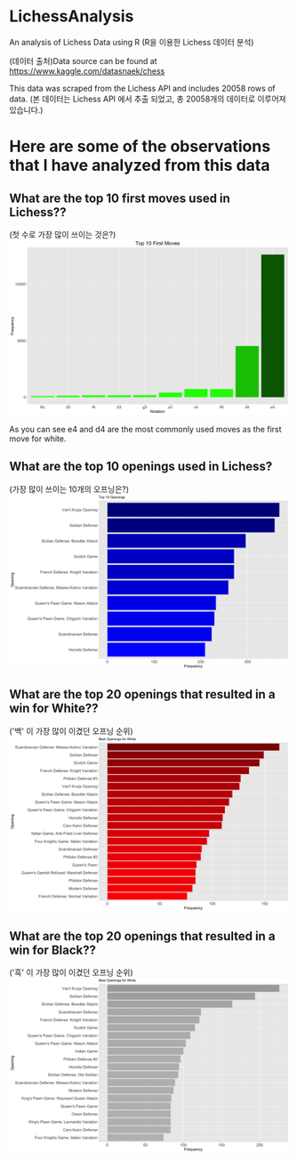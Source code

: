 # LichessAnalysis
An analysis of Lichess Data using R
(R을 이용한 Lichess 데이터 분석)

(데이터 출처)Data source can be found at https://www.kaggle.com/datasnaek/chess


This data was scraped from the Lichess API and includes 20058 rows of data.
(본 데이터는 Lichess API 에서 추출 되었고, 총 20058개의 데이터로 이루어져있습니다.)

# Here are some of the observations that I have analyzed from this data 


## What are the top 10 first moves used in Lichess?? 
(첫 수로 가장 많이 쓰이는 것은?)
![alt text](https://github.com/junbangg/LichessAnalysis/blob/master/Graphs/top10firstmoves?raw=true)

As you can see e4 and d4 are the most commonly used moves as the first move for white.

## What are the top 10 openings used in Lichess?
(가장 많이 쓰이는 10개의 오프닝은?)
![alt text](https://github.com/junbangg/LichessAnalysis/blob/master/Graphs/top10openings?raw=true)


## What are the top 20 openings that resulted in a win for White??
('백' 이 가장 많이 이겼던 오프닝 순위)
![alt text](https://github.com/junbangg/LichessAnalysis/blob/master/Graphs/best4white?raw=true)


## What are the top 20 openings that resulted in a win for Black??
('흑' 이 가장 많이 이겼던 오프닝 순위)
![alt text](https://github.com/junbangg/LichessAnalysis/blob/master/Graphs/best4black?raw=true)

